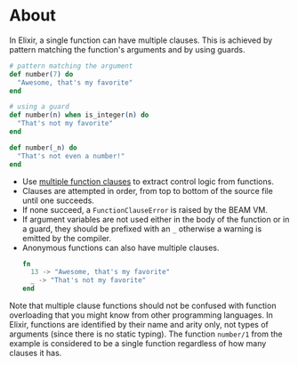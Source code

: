 # About

In Elixir, a single function can have multiple clauses. This is achieved by pattern matching the function's arguments and by using guards.

```elixir
# pattern matching the argument
def number(7) do
  "Awesome, that's my favorite"
end

# using a guard
def number(n) when is_integer(n) do
  "That's not my favorite"
end

def number(_n) do
  "That's not even a number!"
end
```

- Use [multiple function clauses][multi-function-clause] to extract control logic from functions.
- Clauses are attempted in order, from top to bottom of the source file until one succeeds.
- If none succeed, a `FunctionClauseError` is raised by the BEAM VM.
- If argument variables are not used either in the body of the function or in a guard, they should be prefixed with an `_` otherwise a warning is emitted by the compiler.
- Anonymous functions can also have multiple clauses.
    ```elixir
    fn
      13 -> "Awesome, that's my favorite"
      _ -> "That's not my favorite"
    end
    ```

Note that multiple clause functions should not be confused with function overloading that you might know from other programming languages. In Elixir, functions are identified by their name and arity only, not types of arguments (since there is no static typing). The function `number/1` from the example is considered to be a single function regardless of how many clauses it has.

[multi-function-clause]: https://hexdocs.pm/elixir/modules-and-functions.html#function-definition
